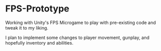# FPS-Prototype
Working with Unity's FPS Microgame to play with pre-existing code and tweak it to my liking.

I plan to implement some changes to player movement, gunplay, and hopefully inventory and abilities. 
